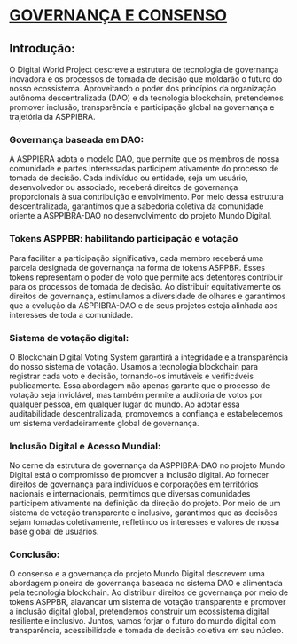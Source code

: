 # [GOVERNANÇA E CONSENSO](https://www.asppibra.com.br/)

## Introdução:

O Digital World Project descreve a estrutura de tecnologia de governança inovadora e os processos de tomada de decisão que moldarão o futuro do nosso ecossistema. Aproveitando o poder dos princípios da organização autônoma descentralizada (DAO) e da tecnologia blockchain, pretendemos promover inclusão, transparência e participação global na governança e trajetória da ASPPIBRA.

### Governança baseada em DAO:

A ASPPIBRA adota o modelo DAO, que permite que os membros de nossa comunidade e partes interessadas participem ativamente do processo de tomada de decisão. Cada indivíduo ou entidade, seja um usuário, desenvolvedor ou associado, receberá direitos de governança proporcionais à sua contribuição e envolvimento. Por meio dessa estrutura descentralizada, garantimos que a sabedoria coletiva da comunidade oriente a ASPPIBRA-DAO no desenvolvimento do projeto Mundo Digital.

### Tokens ASPPBR: habilitando participação e votação

Para facilitar a participação significativa, cada membro receberá uma parcela designada de governança na forma de tokens ASPPBR. Esses tokens representam o poder de voto que permite aos detentores contribuir para os processos de tomada de decisão. Ao distribuir equitativamente os direitos de governança, estimulamos a diversidade de olhares e garantimos que a evolução da ASPPIBRA-DAO e de seus projetos esteja alinhada aos interesses de toda a comunidade.

### Sistema de votação digital:

O Blockchain Digital Voting System garantirá a integridade e a transparência do nosso sistema de votação. Usamos a tecnologia blockchain para registrar cada voto e decisão, tornando-os imutáveis ​​e verificáveis ​​publicamente. Essa abordagem não apenas garante que o processo de votação seja inviolável, mas também permite a auditoria de votos por qualquer pessoa, em qualquer lugar do mundo. Ao adotar essa auditabilidade descentralizada, promovemos a confiança e estabelecemos um sistema verdadeiramente global de governança.

### Inclusão Digital e Acesso Mundial:

No cerne da estrutura de governança da ASPPIBRA-DAO no projeto Mundo Digital está o compromisso de promover a inclusão digital. Ao fornecer direitos de governança para indivíduos e corporações em territórios nacionais e internacionais, permitimos que diversas comunidades participem ativamente na definição da direção do projeto. Por meio de um sistema de votação transparente e inclusivo, garantimos que as decisões sejam tomadas coletivamente, refletindo os interesses e valores de nossa base global de usuários.

### Conclusão:

O consenso e a governança do projeto Mundo Digital descrevem uma abordagem pioneira de governança baseada no sistema DAO e alimentada pela tecnologia blockchain. Ao distribuir direitos de governança por meio de tokens ASPPBR, alavancar um sistema de votação transparente e promover a inclusão digital global, pretendemos construir um ecossistema digital resiliente e inclusivo. Juntos, vamos forjar o futuro do mundo digital com transparência, acessibilidade e tomada de decisão coletiva em seu núcleo.